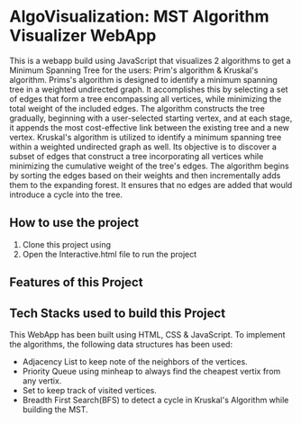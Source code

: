 # AlgoVisualization: MST Algorithm Visualizer WebApp

This is a webapp build using JavaScript that visualizes 2 algorithms to get a Minimum Spanning Tree for the users: Prim's algorithm & Kruskal's algorithm. 
Prims's algorithm is designed to identify a minimum spanning tree in a weighted undirected graph. It accomplishes this by selecting a set of edges that form a tree encompassing all vertices, while minimizing the total weight of the included edges. The algorithm constructs the tree gradually, beginning with a user-selected starting vertex, and at each stage, it appends the most cost-effective link between the existing tree and a new vertex. 
Kruskal's algorithm is utilized to identify a minimum spanning tree within a weighted undirected graph as well. Its objective is to discover a subset of edges that construct a tree incorporating all vertices while minimizing the cumulative weight of the tree's edges. The algorithm begins by sorting the edges based on their weights and then incrementally adds them to the expanding forest. It ensures that no edges are added that would introduce a cycle into the tree. 


## How to use the project
1. Clone this project using 
2. Open the Interactive.html file to run the project 


## Features of this Project 


## Tech Stacks used to build this Project 

This WebApp has been built using HTML, CSS & JavaScript. 
To implement the algorithms, the following data structures has been used: 
- Adjacency List to keep note of the neighbors of the vertices.
- Priority Queue using minheap to always find the cheapest vertix from any vertix.
- Set to keep track of visited vertices.
- Breadth First Search(BFS) to detect a cycle in Kruskal's Algorithm while building the MST. 
